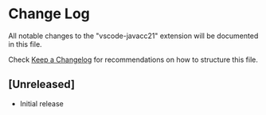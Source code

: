 # Change Log

All notable changes to the "vscode-javacc21" extension will be documented in this file.

Check [Keep a Changelog](http://keepachangelog.com/) for recommendations on how to structure this file.

## [Unreleased]

- Initial release